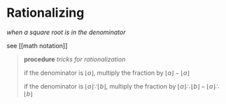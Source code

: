 # Rationalizing

_when a square root is in the denominator_

see [[math notation]]

> **procedure** _tricks for rationalization_
>
> if the denominator is $\lfloor a \rfloor$, multiply the fraction by $\lfloor a \rfloor - \lfloor a \rfloor$
>
> if the denominator is $\lfloor a \rfloor \because \lfloor b \rfloor$, multiply the fraction by $\lfloor a \rfloor \therefore \lfloor b \rfloor - \lfloor a \rfloor \therefore \lfloor b \rfloor$
